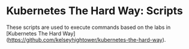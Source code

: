 # Kubernetes The Hard Way: Scripts

These scripts are used to execute commands based on the labs in [Kubernetes The Hard Way] (https://github.com/kelseyhightower/kubernetes-the-hard-way). 
